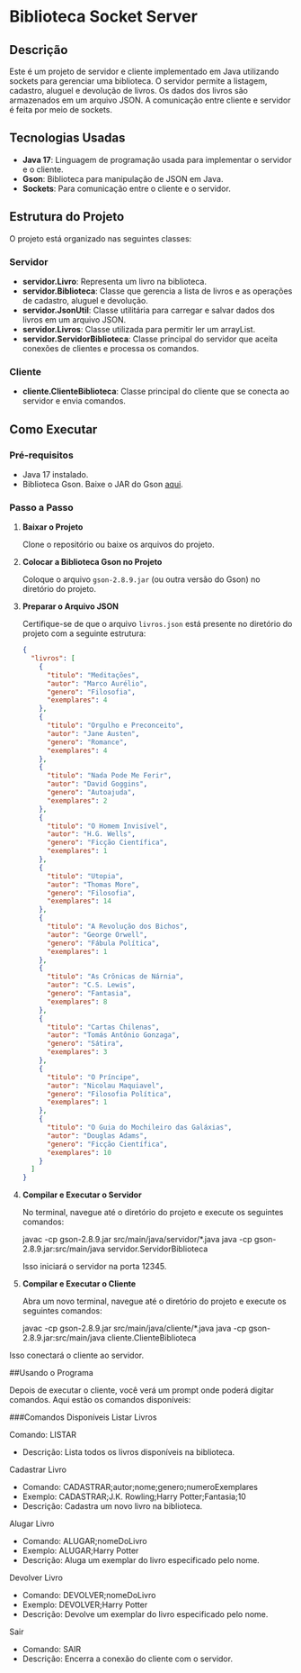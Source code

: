 # Biblioteca Socket Server

## Descrição

Este é um projeto de servidor e cliente implementado em Java utilizando sockets para gerenciar uma biblioteca. O servidor permite a listagem, cadastro, aluguel e devolução de livros. Os dados dos livros são armazenados em um arquivo JSON. A comunicação entre cliente e servidor é feita por meio de sockets.

## Tecnologias Usadas

- **Java 17**: Linguagem de programação usada para implementar o servidor e o cliente.
- **Gson**: Biblioteca para manipulação de JSON em Java.
- **Sockets**: Para comunicação entre o cliente e o servidor.

## Estrutura do Projeto

O projeto está organizado nas seguintes classes:

### Servidor

- **servidor.Livro**: Representa um livro na biblioteca.
- **servidor.Biblioteca**: Classe que gerencia a lista de livros e as operações de cadastro, aluguel e devolução.
- **servidor.JsonUtil**: Classe utilitária para carregar e salvar dados dos livros em um arquivo JSON.
- **servidor.Livros**: Classe utilizada para permitir ler um arrayList.
- **servidor.ServidorBiblioteca**: Classe principal do servidor que aceita conexões de clientes e processa os comandos.

### Cliente

- **cliente.ClienteBiblioteca**: Classe principal do cliente que se conecta ao servidor e envia comandos.

## Como Executar

### Pré-requisitos

- Java 17 instalado.
- Biblioteca Gson. Baixe o JAR do Gson [aqui](https://github.com/google/gson).

### Passo a Passo

1. **Baixar o Projeto**

   Clone o repositório ou baixe os arquivos do projeto.

2. **Colocar a Biblioteca Gson no Projeto**

   Coloque o arquivo `gson-2.8.9.jar` (ou outra versão do Gson) no diretório do projeto.

3. **Preparar o Arquivo JSON**

   Certifique-se de que o arquivo `livros.json` está presente no diretório do projeto com a seguinte estrutura:

   ```json
   {
     "livros": [
       {
         "titulo": "Meditações",
         "autor": "Marco Aurélio",
         "genero": "Filosofia",
         "exemplares": 4
       },
       {
         "titulo": "Orgulho e Preconceito",
         "autor": "Jane Austen",
         "genero": "Romance",
         "exemplares": 4
       },
       {
         "titulo": "Nada Pode Me Ferir",
         "autor": "David Goggins",
         "genero": "Autoajuda",
         "exemplares": 2
       },
       {
         "titulo": "O Homem Invisível",
         "autor": "H.G. Wells",
         "genero": "Ficção Científica",
         "exemplares": 1
       },
       {
         "titulo": "Utopia",
         "autor": "Thomas More",
         "genero": "Filosofia",
         "exemplares": 14
       },
       {
         "titulo": "A Revolução dos Bichos",
         "autor": "George Orwell",
         "genero": "Fábula Política",
         "exemplares": 1
       },
       {
         "titulo": "As Crônicas de Nárnia",
         "autor": "C.S. Lewis",
         "genero": "Fantasia",
         "exemplares": 8
       },
       {
         "titulo": "Cartas Chilenas",
         "autor": "Tomás Antônio Gonzaga",
         "genero": "Sátira",
         "exemplares": 3
       },
       {
         "titulo": "O Príncipe",
         "autor": "Nicolau Maquiavel",
         "genero": "Filosofia Política",
         "exemplares": 1
       },
       {
         "titulo": "O Guia do Mochileiro das Galáxias",
         "autor": "Douglas Adams",
         "genero": "Ficção Científica",
         "exemplares": 10
       }
     ]
   }

4. **Compilar e Executar o Servidor**

   No terminal, navegue até o diretório do projeto e execute os seguintes comandos:

    javac -cp gson-2.8.9.jar src/main/java/servidor/*.java
    java -cp gson-2.8.9.jar:src/main/java servidor.ServidorBiblioteca
    
   Isso iniciará o servidor na porta 12345.

5. **Compilar e Executar o Cliente**

   Abra um novo terminal, navegue até o diretório do projeto e execute os seguintes comandos:

    javac -cp gson-2.8.9.jar src/main/java/cliente/*.java
    java -cp gson-2.8.9.jar:src/main/java cliente.ClienteBiblioteca
    
  Isso conectará o cliente ao servidor.

##Usando o Programa

Depois de executar o cliente, você verá um prompt onde poderá digitar comandos. Aqui estão os comandos disponíveis:

###Comandos Disponíveis
  Listar Livros
  
  Comando: LISTAR
  - Descrição: Lista todos os livros disponíveis na biblioteca.
  
  Cadastrar Livro
  
  - Comando: CADASTRAR;autor;nome;genero;numeroExemplares
  - Exemplo: CADASTRAR;J.K. Rowling;Harry Potter;Fantasia;10
  - Descrição: Cadastra um novo livro na biblioteca.
  
  Alugar Livro
  
  - Comando: ALUGAR;nomeDoLivro
  - Exemplo: ALUGAR;Harry Potter
  - Descrição: Aluga um exemplar do livro especificado pelo nome.
  
  Devolver Livro
  
  - Comando: DEVOLVER;nomeDoLivro
  - Exemplo: DEVOLVER;Harry Potter
  - Descrição: Devolve um exemplar do livro especificado pelo nome.
  
  Sair
  
  - Comando: SAIR
  - Descrição: Encerra a conexão do cliente com o servidor.
